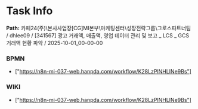 # Task Info

**Path:** 카페24(주)\본사사업장\[CG]MI본부\마케팅센터\성장전략그룹\그로스파트너팀 / dhlee09 / [341567] 광고 거래액, 매출액, 영업 데이터 관리 및 보고 _ LCS _ GCS 거래액 현황 파악 / 2025-10-01_00-00-00

### BPMN
- ["https://n8n-mi-037-web.hanpda.com/workflow/K28LzPlNHLINe9Bs"]

### WIKI
- ["https://n8n-mi-037-web.hanpda.com/workflow/K28LzPlNHLINe9Bs"]

